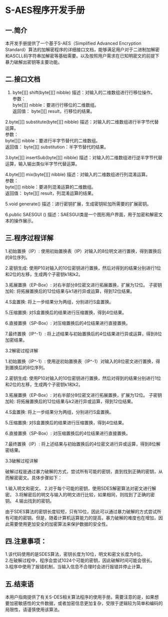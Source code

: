 # S-AES程序开发手册
## 一.简介
本开发手册提供了一个基于S-AES（Simplified Advanced Encryption Standard）算法的加解密程序的详细接口文档，能够满足用户对于二进制加解密和ASCLL码字符串加解密等基础需要。以及按照用户需求在已知明密文的前提下暴力破解出密钥等主要功能。

## 二.接口文档
1. byte[][] shift(byte[][] nibble)
描述：对输入的二维数组进行行移位操作。  
参数：  
byte[][] nibble：要进行行移位的二维数组。   
返回值：
byte[][] result，行移位的结果。  

2.byte[][] substitute(byte[][] nibble)
描述：对输入的二维数组进行半字节代替运算。  
参数：  
byte[][] nibble：要进行半字节替代的二维数组。    
返回值：
byte[][] substitution：半字节替代的结果。  

3.byte[][] insertSub(byte[][] nibble)
描述：对输入的二维数组进行逆半字节代替运算，输入输出类似半字节代替运算。  

4.byte[][] mix(byte[][] nibble) 
描述：对输入的二维数组进行列混淆运算。  
参数：  
byte[][] nibble：要进列混淆运算的二维数组。   
返回值：
byte[][] result，列混淆运算的结果。

5.void generate()
描述：进行密钥扩展，生成密钥轮加所需要的扩展密钥。

6.public SAESGUI ()
描述：SAESGUI类是一个图形用户界面，用于加密和解密文本的操作展示。  


## 三.程序过程详解
1.初始置换（IP）: 使用初始置换表（IP）对输入的8位明文进行置换，得到置换后的8位序列。

2.密钥生成: 使用P10对输入的10位密钥进行置换，然后对得到的结果分别进行1位和2位的左移，生成两个子密钥k1和k2。

3.拓展置换（EP-Box）: 对右半部分8位密文进行拓展置换，扩展为12位。
子密钥加轮: 将拓展置换后的12位结果与k1进行异或运算，得到12位结果。

4.S盒置换: 将上一步结果分为两组，分别进行S盒置换。

5.压缩置换: 对S盒置换后的结果进行压缩置换，得到4位结果。

6.直接置换（SP-Box）: 对压缩置换后的4位结果进行直接置换。

7.最终置换（IP^-1）: 将上述结果与初始置换后的4位结果进行异或运算，得到8位加密结果。

3.2解密过程详解

1.初始置换（IP^-1）: 使用逆初始置换表（IP^-1）对输入的8位密文进行置换，得到置换后的8位序列。

2.密钥生成: 使用P10对输入的10位密钥进行置换，然后对得到的结果分别进行1位和2位的左移，生成两个子密钥k1和k2。

3.拓展置换（EP-Box）: 对右半部分8位密文进行拓展置换，扩展为12位。
子密钥加轮: 将拓展置换后的12位结果与k2进行异或运算，得到12位结果。

4.S盒置换: 将上一步结果分为两组，分别进行S盒置换。

5.压缩置换: 对S盒置换后的结果进行压缩置换，得到4位结果。

6.直接置换（SP-Box）: 对压缩置换后的4位结果进行直接置换。

7.最终置换（IP）: 将上述结果与初始置换后的4位密文进行异或运算，得到8位解密结果。

3.3破解过程详解

破解过程是通过暴力破解的方式，尝试所有可能的密钥，直到找到正确的密钥，从而解密密文。具体步骤如下：

1.输入明文和密文。
2.对于每个可能的密钥，使用SDES解密算法对密文进行解密。
3.将解密后的明文与输入的明文进行比较，如果相同，则找到了正确的密钥。
4.输出找到的密钥。

由于SDES算法的密钥长度较短，只有10位，因此可以通过暴力破解的方式尝试所有可能的密钥。但是，随着计算机运算能力的提高，暴力破解的难度也在增加，因此需要使用更加安全的加密算法来保护数据的安全性。

## 四.注意事项：
1.该代码使用的是SDES算法，密钥长度为10位，明文和密文长度为8位。  
2.在破解过程中，程序会尝试1024个可能的密钥，因此破解时间可能会很长。  
3.程序中使用了报错机制，当输入信息不合理时会进行报错并停止计算。

## 五.结束语
本用户指南提供了有关S-DES相关算法程序的使用手册。需要注意的是，如果想要加密敏感性的文件数据，或者加密信息更加复杂，受限于逻辑较为简单和编码的局限性，请谨慎使用该算法。
